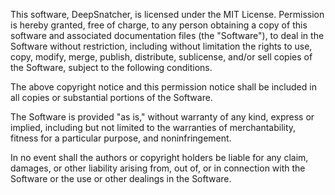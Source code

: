 This software, DeepSnatcher, is licensed under the MIT License. Permission is hereby granted, free of charge, to any person obtaining a copy of this software and associated documentation files (the "Software"), to deal in the Software without restriction, including without limitation the rights to use, copy, modify, merge, publish, distribute, sublicense, and/or sell copies of the Software, subject to the following conditions.

The above copyright notice and this permission notice shall be included in all copies or substantial portions of the Software.

The Software is provided "as is," without warranty of any kind, express or implied, including but not limited to the warranties of merchantability, fitness for a particular purpose, and noninfringement.

In no event shall the authors or copyright holders be liable for any claim, damages, or other liability arising from, out of, or in connection with the Software or the use or other dealings in the Software.
